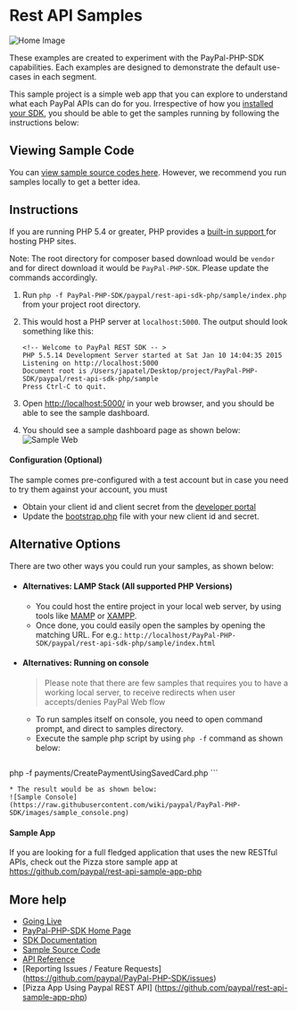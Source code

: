 # Rest API Samples

![Home Image](https://raw.githubusercontent.com/wiki/paypal/PayPal-PHP-SDK/images/homepage.jpg)

These examples are created to experiment with the PayPal-PHP-SDK capabilities. Each examples are designed to demonstrate the default use-cases in each segment.

This sample project is a simple web app that you can explore to understand what each PayPal APIs can do for you. Irrespective of how you [installed your SDK](https://github.com/paypal/PayPal-PHP-SDK/wiki/Installation), you should be able to get the samples running by following the instructions below:

## Viewing Sample Code
You can [view sample source codes here](http://paypal.github.io/PayPal-PHP-SDK/sample/). However, we recommend you run samples locally to get a better idea.

## Instructions

If you are running PHP 5.4 or greater, PHP provides a [ built-in support ]( http://php.net/manual/en/features.commandline.webserver.php) for hosting PHP sites.

Note: The root directory for composer based download would be `vendor` and for direct download it would be `PayPal-PHP-SDK`. Please update the commands accordingly.

1. Run `php -f PayPal-PHP-SDK/paypal/rest-api-sdk-php/sample/index.php` from your project root directory.
2. This would host a PHP server at `localhost:5000`. The output should look something like this:
    
    ```
    <!-- Welcome to PayPal REST SDK -- >
    PHP 5.5.14 Development Server started at Sat Jan 10 14:04:35 2015
    Listening on http://localhost:5000
    Document root is /Users/japatel/Desktop/project/PayPal-PHP-SDK/paypal/rest-api-sdk-php/sample
    Press Ctrl-C to quit.
    ```
3. Open [http://localhost:5000/](http://localhost:5000/) in your web browser, and you should be able to see the sample dashboard.
4. You should see a sample dashboard page as shown below:
![Sample Web](https://raw.githubusercontent.com/wiki/paypal/PayPal-PHP-SDK/images/sample_web.png)

#### Configuration (Optional)

The sample comes pre-configured with a test account but in case you need to try them against your account, you must
   * Obtain your client id and client secret from the [developer portal](https://developer.paypal.com/webapps/developer/applications/myapps)
   * Update the [bootstrap.php](https://github.com/paypal/PayPal-PHP-SDK/blob/master/sample/bootstrap.php#L29) file with your new client id and secret.

## Alternative Options

There are two other ways you could run your samples, as shown below:

* #### Alternatives: LAMP Stack (All supported PHP Versions)

    * You could host the entire project in your local web server, by using tools like [MAMP](http://www.mamp.info/en/) or [XAMPP](https://www.apachefriends.org/index.html).
    * Once done, you could easily open the samples by opening the matching URL. For e.g.:
`http://localhost/PayPal-PHP-SDK/paypal/rest-api-sdk-php/sample/index.html`

* #### Alternatives: Running on console
    > Please note that there are few samples that requires you to have a working local server, to receive redirects when user accepts/denies PayPal Web flow

    * To run samples itself on console, you need to open command prompt, and direct to samples directory.
    * Execute the sample php script by using `php -f` command as shown below:
    ```bat
php -f payments/CreatePaymentUsingSavedCard.php
    ```

    * The result would be as shown below:
    ![Sample Console](https://raw.githubusercontent.com/wiki/paypal/PayPal-PHP-SDK/images/sample_console.png)

#### Sample App

If you are looking for a full fledged application that uses the new RESTful APIs, check out the Pizza store sample app at https://github.com/paypal/rest-api-sample-app-php

## More help
   * [Going Live](https://github.com/paypal/PayPal-PHP-SDK/wiki/Going-Live)
   * [PayPal-PHP-SDK Home Page](http://paypal.github.io/PayPal-PHP-SDK/)
   * [SDK Documentation](https://github.com/paypal/PayPal-PHP-SDK/wiki)
   * [Sample Source Code](http://paypal.github.io/PayPal-PHP-SDK/sample/)
   * [API Reference](https://developer.paypal.com/webapps/developer/docs/api/)
   * [Reporting Issues / Feature Requests] (https://github.com/paypal/PayPal-PHP-SDK/issues)
   * [Pizza App Using Paypal REST API] (https://github.com/paypal/rest-api-sample-app-php)
